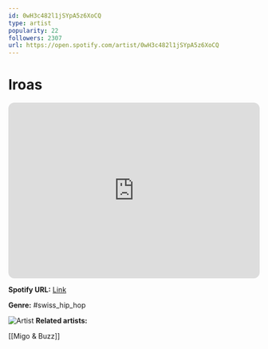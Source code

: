 ```yaml
---
id: 0wH3c482l1jSYpA5z6XoCQ
type: artist
popularity: 22
followers: 2307
url: https://open.spotify.com/artist/0wH3c482l1jSYpA5z6XoCQ
---
```

# Iroas

<iframe style="border-radius:12px" src="https://open.spotify.com/embed/artist/0wH3c482l1jSYpA5z6XoCQ" width="100%" height="352" frameBorder="0" allowfullscreen="" allow="autoplay; clipboard-write; encrypted-media; fullscreen; picture-in-picture" loading="lazy"></iframe>

**Spotify URL:** [Link](https://open.spotify.com/artist/0wH3c482l1jSYpA5z6XoCQ)

**Genre:**  #swiss_hip_hop

![Artist](https://i.scdn.co/image/ab6761610000e5ebb43a3fa2509bf695ee357937)
**Related artists:**

[[Migo & Buzz]]
